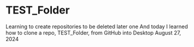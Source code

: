 # TEST_Folder
 Learning to create repositories to be deleted later one
 And today I learned how to clone a repo, TEST_Folder, from GitHub into
 Desktop August 27, 2024
